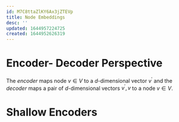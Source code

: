 ```yaml
---
id: M7C8ttaZlKY6Ax3jZTEVp
title: Node Embeddings
desc: ''
updated: 1644957224725
created: 1644952626319
---
```



# Encoder- Decoder Perspective

The *encoder* maps node $v\in V$ to a $d$-dimensional vector $v^\prime$ and the *decoder* maps a pair of $d$-dimensional vectors $v^\prime,v$ to a node $v\in V$.

# Shallow Encoders

